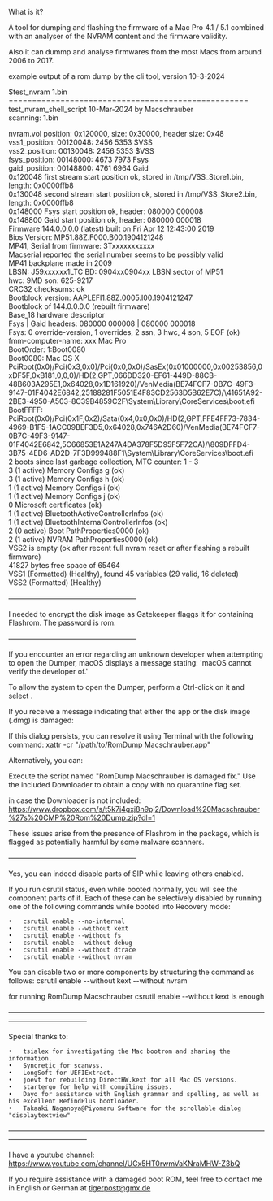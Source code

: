 What is it?

A tool for dumping and flashing the firmware of a Mac Pro 4.1 / 5.1 combined with an analyser of the NVRAM content and the firmware validity.

Also it can dummp and analyse firmwares from the most Macs from around 2006 to 2017.



example output of a rom dump by the cli tool, version 10-3-2024

\$test_nvram 1.bin  
\===================================================  
test_nvram_shell_script 10-Mar-2024 by Macschrauber  
scanning: 1.bin  
  
nvram.vol position: 0x120000, size: 0x30000, header size: 0x48  
vss1_position: 00120048: 2456 5353       $VSS  
vss2_position: 00130048: 2456 5353       $VSS  
fsys_position: 00148000: 4673 7973       Fsys  
gaid_position: 00148800: 4761 6964       Gaid  
0x120048 first stream start position ok, stored in /tmp/VSS_Store1.bin, length: 0x0000ffb8  
0x130048 second stream start position ok, stored in /tmp/VSS_Store2.bin, length: 0x0000ffb8  
0x148000 Fsys start position ok, header: 080000 000008  
0x148800 Gaid start position ok, header: 080000 000018  
Firmware 144.0.0.0.0 (latest) built on Fri Apr 12 12:43:00 2019  
Bios Version: MP51.88Z.F000.B00.1904121248  
MP41, Serial from firmware: 3Txxxxxxxxxxx  
Macserial reported the serial number seems to be possibly valid  
MP41 backplane made in 2009  
LBSN: J59xxxxxx1LTC   BD: 0904xx0904xx   LBSN sector of MP51  
hwc: 9MD   son: 625-9217  
CRC32 checksums: ok  
Bootblock version: AAPLEFI1.88Z.0005.I00.1904121247  
Bootblock of 144.0.0.0.0 (rebuilt firmware)  
Base_18 hardware descriptor  
Fsys | Gaid headers: 080000 000008 | 080000 000018  
Fsys: 0 override-version, 1 overrides, 2 ssn, 3 hwc, 4 son, 5 EOF (ok)  
fmm-computer-name: xxx Mac Pro  
BootOrder: 1:Boot0080  
Boot0080: Mac OS X PciRoot(0x0)/Pci(0x3,0x0)/Pci(0x0,0x0)/SasEx(0x01000000,0x00253856,0xDF5F,0xB181,0,0,0)/HD(2,GPT,066DD320-EF61-449D-88CB-48B603A295E1,0x64028,0x1D161920)/VenMedia(BE74FCF7-0B7C-49F3-9147-01F4042E6842,25188281F5051E4F83CD2563D5B62E7C)/\41651A92-2BE3-4950-A503-8C39B4859C2F\System\Library\CoreServices\boot.efi  
BootFFFF: PciRoot(0x0)/Pci(0x1F,0x2)/Sata(0x4,0x0,0x0)/HD(2,GPT,FFE4FF73-7834-4969-B1F5-1ACC09BEF3D5,0x64028,0x746A2D60)/VenMedia(BE74FCF7-0B7C-49F3-9147-01F4042E6842,5C66853E1A247A4DA378F5D95F5F72CA)/\809DFFD4-3B75-4ED6-AD2D-7F3D999488F1\System\Library\CoreServices\boot.efi  
2 boots since last garbage collection, MTC counter: 1 - 3  
3  (1 active) Memory Configs g (ok)  
3  (1 active) Memory Configs h (ok)  
1  (1 active) Memory Configs i (ok)  
1  (1 active) Memory Configs j (ok)  
0  Microsoft certificates (ok)  
1  (1 active) BluetoothActiveControllerInfos (ok)  
1  (1 active) BluetoothInternalControllerInfos (ok)  
2  (0 active) Boot PathProperties0000 (ok)  
2  (1 active) NVRAM PathProperties0000 (ok)  
VSS2 is empty (ok after recent full nvram reset or after flashing a rebuilt firmware)  
41827 bytes free space of 65464  
VSS1 (Formatted) (Healthy), found 45 variables (29 valid, 16 deleted)  
VSS2 (Formatted) (Healthy)  



——————————————————



I needed to encrypt the disk image as Gatekeeper flaggs it for containing Flashrom.
The password is rom.
  



——————————————————


  
If you encounter an error regarding an unknown developer when attempting to open the Dumper, macOS displays a message stating: 'macOS cannot verify the developer of.'
  
To allow the system to open the Dumper, perform a Ctrl-click on it and select <open>.
    
  
If you receive a message indicating that either the app or the disk image (.dmg) is damaged:
  
If this dialog persists, you can resolve it using Terminal with the following command:
xattr -cr "/path/to/RomDump Macschrauber.app"



Alternatively, you can:

Execute the script named "RomDump Macschrauber is damaged fix."
Use the included Downloader to obtain a copy with no quarantine flag set.

in case the Downloader is not included:
https://www.dropbox.com/s/t5k7j4gxj8n9pj2/Download%20Macschrauber%27s%20CMP%20Rom%20Dump.zip?dl=1 


These issues arise from the presence of Flashrom in the package, which is flagged as potentially harmful by some malware scanners.

——————————————————



Yes, you can indeed disable parts of SIP while leaving others enabled.

If you run csrutil status, even while booted normally, you will see the component parts of it. Each of these can be selectively disabled by running one of the following commands while booted into Recovery mode:

	•	csrutil enable --no-internal
	•	csrutil enable --without kext
	•	csrutil enable --without fs
	•	csrutil enable --without debug
	•	csrutil enable --without dtrace
	•	csrutil enable --without nvram

You can disable two or more components by structuring the command as follows:
csrutil enable --without kext  --without nvram


for running RomDump Macschrauber csrutil enable --without kext is enough



———————————————————————————————————————————————

Special thanks to:

	•	tsialex for investigating the Mac bootrom and sharing the information.  
	•	Syncretic for scanvss.  
	•	LongSoft for UEFIExtract.  
	•	joevt for rebuilding DirectHW.kext for all Mac OS versions.  
	•	startergo for help with compiling issues.  
 	•	Dayo for assistance with English grammar and spelling, as well as his excellent RefindPlus bootloader.  
 	•	Takaaki Naganoya@Piyomaru Software for the scrollable dialog "displaytextview"  


———————————————————————————————————————————————


I have a youtube channel: https://www.youtube.com/channel/UCx5HT0rwmVaKNraMHW-Z3bQ

  
If you require assistance with a damaged boot ROM, feel free to contact me in English or German at tigerpost@gmx.de
